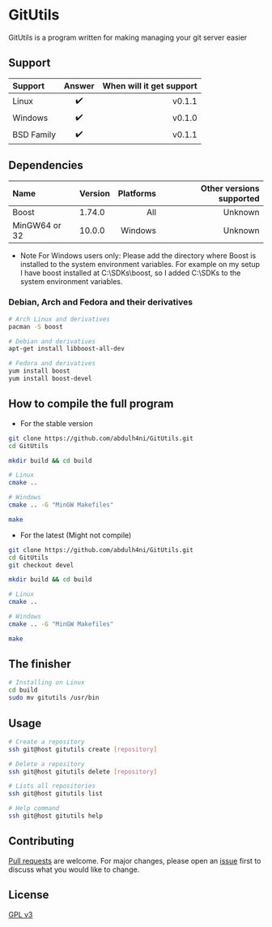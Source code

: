 # GitUtils

GitUtils is a program written for making managing your git server easier

## Support

| Support   | Answer    | When will it get support |
| :---      | :----:    |           ---:           |
| Linux     | ✔️        | v0.1.1                   |
| Windows   | ✔️        | v0.1.0                   |
| BSD Family| ✔️        | v0.1.1                   |


## Dependencies

| Name          | Version   | Platforms  | Other versions supported |
| :---          | :----     | ----:      |                  ---:    |
| Boost         | 1.74.0    | All        | Unknown                  |
| MinGW64 or 32 | 10.0.0    | Windows    | Unknown                  |


* Note For Windows users only:
    Please add the directory where Boost is installed to the system environment variables.
    For example on my setup I have boost installed at C:\SDKs\boost, so I added C:\SDKs to
    the system environment variables.


### Debian, Arch and Fedora and their derivatives
```bash
# Arch Linux and derivatives
pacman -S boost

# Debian and derivatives
apt-get install libboost-all-dev

# Fedora and derivatives
yum install boost
yum install boost-devel
```

## How to compile the full program

* For the stable version

```bash
git clone https://github.com/abdulh4ni/GitUtils.git
cd GitUtils

mkdir build && cd build

# Linux
cmake ..

# Windows
cmake .. -G "MinGW Makefiles"

make
```

* For the latest (Might not compile)

```bash
git clone https://github.com/abdulh4ni/GitUtils.git
cd GitUtils
git checkout devel

mkdir build && cd build

# Linux
cmake ..

# Windows
cmake .. -G "MinGW Makefiles"

make
```

## The finisher

```bash
# Installing on Linux
cd build
sudo mv gitutils /usr/bin
```

## Usage

```bash
# Create a repository
ssh git@host gitutils create [repository]

# Delete a repository
ssh git@host gitutils delete [repository]

# Lists all repositories
ssh git@host gitutils list

# Help command
ssh git@host gitutils help
```

## Contributing
[Pull requests](https://github.com/abdulh4ni/GitUtils/pulls) are welcome. For major changes, please open an [issue](https://github.com/abdulh4ni/GitUtils/issues) first to discuss what you would like to change.

## License
[GPL v3](https://www.gnu.org/licenses/gpl-3.0.en.html)